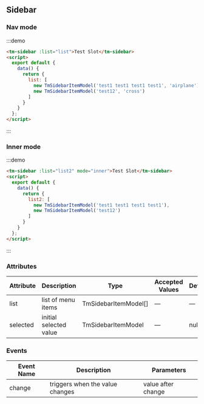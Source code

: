<script>
  import TmSidebarItemModel from 'tmconsulting-ui/packages/sidebar/src/TmSidebarItemModel';  

  export default {
    data() {
      return {
        list: [
          new TmSidebarItemModel('test1 test1 test1 test1', 'airplane'),
          new TmSidebarItemModel('test12', 'cross')
        ],
        list2: [
          new TmSidebarItemModel('test1 test1 test1 test1'),
          new TmSidebarItemModel('test12')
        ]
      }  
    }
  };
</script>
## Sidebar

### Nav mode

:::demo
```html
<tm-sidebar :list="list">Test Slot</tm-sidebar>
<script>
  export default {
    data() {
      return {
        list: [
          new TmSidebarItemModel('test1 test1 test1 test1', 'airplane'),
          new TmSidebarItemModel('test12', 'cross')
        ]
      }  
    }
  };
</script>
```
:::

### Inner mode

:::demo
```html
<tm-sidebar :list="list2" mode="inner">Test Slot</tm-sidebar>
<script>
  export default {
    data() {
      return {
        list2: [
          new TmSidebarItemModel('test1 test1 test1 test1'),
          new TmSidebarItemModel('test12')
        ]
      }  
    }
  };
</script>
```
:::

### Attributes

| Attribute      | Description          | Type      | Accepted Values       | Default  |
|----| ----| ---| ----| -----|
|list | list of menu items| TmSidebarItemModel[] | — | — |
|selected | initial selected value | TmSidebarItemModel | — | null |

### Events

| Event Name | Description | Parameters |
|----| ---- | -----|
|change | triggers when the value changes | value after change |
